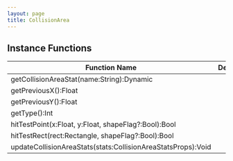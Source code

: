 ```yaml
---
layout: page
title: CollisionArea
---
```


## Instance Functions

| Function Name | Description |
| --------------- | ------------- |
| getCollisionAreaStat(name:String):Dynamic |  |
| getPreviousX():Float |  |
| getPreviousY():Float |  |
| getType():Int |  |
| hitTestPoint(x:Float, y:Float, shapeFlag?:Bool):Bool |  |
| hitTestRect(rect:Rectangle, shapeFlag?:Bool):Bool |  |
| updateCollisionAreaStats(stats:CollisionAreaStatsProps):Void |  |


